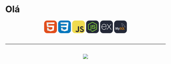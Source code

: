 <h1 align="left">Olá</h1>
<div align="center">
  <img src="https://github.com/tandpfun/skill-icons/blob/main/icons/HTML.svg" width="40"/>
  <img src="https://github.com/tandpfun/skill-icons/blob/main/icons/CSS.svg" width="40"/>
  <img src="https://github.com/tandpfun/skill-icons/blob/main/icons/JavaScript.svg" width="40"/>
  <img src="https://github.com/tandpfun/skill-icons/blob/main/icons/NodeJS-Dark.svg" width="40"/>
  <img src="https://github.com/tandpfun/skill-icons/blob/main/icons/ExpressJS-Dark.svg" width="40"/>
  <img src="https://github.com/tandpfun/skill-icons/blob/main/icons/MySQL-Dark.svg" width="40"/>
</div>
<br>
<hr width="100%" size="1"></hr>
<br>
<div align="center">
  <img src="https://media.tenor.com/d22Jj6OezUsAAAAi/isekai-quartet-anime.gif" width="250"/>
</div>








